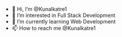 - 👋 Hi, I’m @Kunalkatre1
- 👀 I’m interested in Full Stack Development
- 🌱 I’m currently learning Web Development
- 📫 How to reach me @Kunalkatre1

<!---
Kunalkatre1/Kunalkatre1 is a ✨ special ✨ repository because its `README.md` (this file) appears on your GitHub profile.
You can click the Preview link to take a look at your changes.
--->
